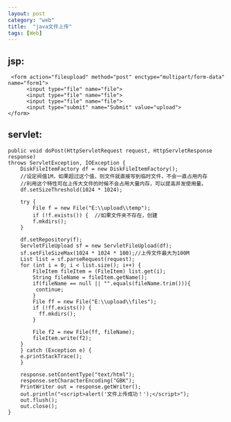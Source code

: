 ```yaml
---
layout: post
category: "web"
title:  "java文件上传"
tags: [Web]
---
```

## jsp: ##

     <form action="fileupload" method="post" enctype="multipart/form-data" name="form1">  
  	      <input type="file" name="file">  
    	  <input type="file" name="file">
    	  <input type="file" name="file">
   	      <input type="submit" name="Submit" value="upload">  
    </form>    

## servlet:   

    public void doPost(HttpServletRequest request, HttpServletResponse response)  
    throws ServletException, IOException {  
	    DiskFileItemFactory df = new DiskFileItemFactory();  
	    //设定阀值1M，如果超过这个值，则文件就直接写到临时文件，不会一直占用内存  
	    //利用这个特性可在上传大文件的时候不会占用大量内存，可以提高并发使用量。  
	    df.setSizeThreshold(1024 * 1024);  
	      
	    try {  
		    File f = new File("E:\\upload\\temp");  
		    if (!f.exists()) {  //如果文件夹不存在，创建
		    f.mkdirs();  
	    }  
	      
	    df.setRepository(f);  
	    ServletFileUpload sf = new ServletFileUpload(df);  
	    sf.setFileSizeMax(1024 * 1024 * 100);//上传文件最大为100M  
	    List list = sf.parseRequest(request);  
	    for (int i = 0; i < list.size(); i++) {  
		    FileItem fileItem = (FileItem) list.get(i);  
		    String fileName = fileItem.getName();  
		    if(fileName == null || "".equals(fileName.trim())){  
		   	 continue;  
		    }  
		    File ff = new File("E:\\upload\\files");  
		    if (!ff.exists()) {  
		  	  ff.mkdirs();  
		    }  
		      
		    File f2 = new File(ff, fileName);  
		    fileItem.write(f2);  
	    }  
	    } catch (Exception e) {  
	    e.printStackTrace();  
	    }  
	      
	    response.setContentType("text/html");  
	    response.setCharacterEncoding("GBK");  
	    PrintWriter out = response.getWriter();  
	    out.println("<script>alert('文件上传成功！');</script>");  
	    out.flush();  
	    out.close();  
    }  